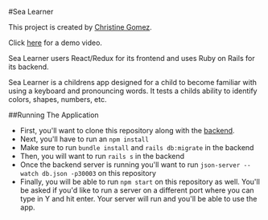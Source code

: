 #Sea Learner

This project is created by [Christine Gomez](https://www.linkedin.com/in/christine-gomez/).

Click [here](https://www.youtube.com/watch?v=y-aZkFSJ6pU) for a demo video.

Sea Learner users React/Redux for its frontend and uses Ruby on Rails for its backend.

Sea Learner is a childrens app designed for a child to become familiar with using a keyboard and pronouncing words. It tests a childs ability to identify colors, shapes, numbers, etc.

##Running The Application
- First, you'll want to clone this repository along with the [backend](https://github.com/christine1226/SeaCardBackend).
- Next, you'll have to run an `npm install`
- Make sure to run  `bundle install` and  `rails db:migrate` in the backend
- Then, you will want to run `rails s` in the backend
- Once the backend server is running you'll want to run `json-server --watch db.json -p30003` on this repository
- Finally, you will be able to run `npm start` on this repository as well. You'll be asked if you'd like to run a server on a different port where you can type in Y and hit enter. Your server will run and you'll be able to use the app.
